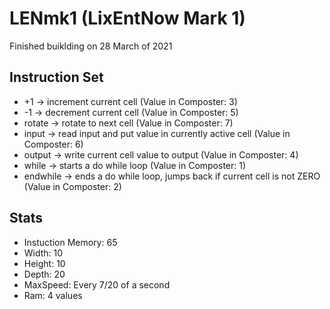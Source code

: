 # LENmk1 (LixEntNow Mark 1)
Finished buiklding on 28 March of 2021

## Instruction Set
- +1 -> increment current cell (Value in Composter: 3)
- -1 -> decrement current cell (Value in Composter: 5)
- rotate -> rotate to next cell (Value in Composter: 7)
- input -> read input and put value in currently active cell (Value in Composter: 6)
- output -> write current cell value to output (Value in Composter: 4)
- while -> starts a do while loop (Value in Composter: 1)
- endwhile -> ends a do while loop, jumps back if current cell is not ZERO (Value in Composter: 2)

## Stats
- Instuction Memory: 65
- Width: 10
- Height: 10
- Depth: 20
- MaxSpeed: Every 7/20 of a second
- Ram: 4 values
